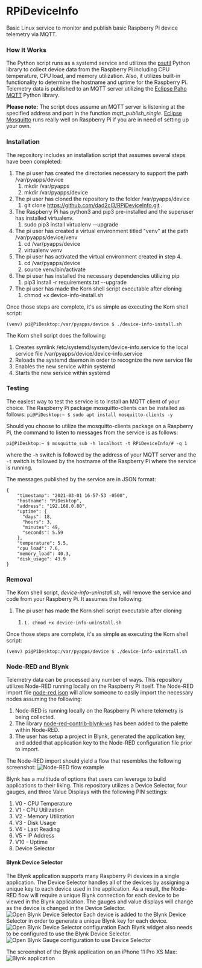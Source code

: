 # RPiDeviceInfo
Basic Linux service to monitor and publish basic Raspberry Pi device telemetry via MQTT.

### How It Works
The Python script runs as a systemd service and utilizes the [psutil](https://psutil.readthedocs.io/en/latest/) Python library to collect device data from the Raspberry Pi including CPU temperature, CPU load, and memory utilization. Also, it utilizes built-in functionality to determine the hostname and uptime for the Raspberry Pi. Telemetry data is published to an MQTT server utilizing the [Eclipse Paho MQTT](http://www.eclipse.org/paho/) Python library.

**Please note:** The script does assume an MQTT server is listening at the specified address and port in the function *mqtt_publish_single*. [Eclipse Mosquitto](https://mosquitto.org/) runs really well on Raspberry Pi if you are in need of setting up your own.

### Installation
The repository includes an installation script that assumes several steps have been completed:

1. The pi user has created the directories necessary to support the path /var/pyapps/device
    1. mkdir /var/pyapps
    2. mkdir /var/pyapps/device 
2. The pi user has cloned the repository to the folder /var/pyapps/device
    1. git clone https://github.com/dad2cl3/RPiDeviceInfo.git .
3. The Raspberry Pi has python3 and pip3 pre-installed and the superuser has installed virtualenv.
    1. sudo pip3 install virtualenv --upgrade
4. The pi user has created a virtual environment titled "venv" at the path /var/pyapps/device/venv
    1. cd /var/pyapps/device
    2. virtualenv venv
5. The pi user has activated the virtual environment created in step 4.
    1. cd /var/pyapps/device
    2. source venv/bin/activate
6. The pi user has installed the necessary dependencies utilizing pip
    1. pip3 install -r requirements.txt --upgrade
7. The pi user has made the Korn shell script executable after cloning
    1. chmod +x device-info-install.sh

Once those steps are complete, it's as simple as executing the Korn shell script:

`(venv) pi@PiDesktop:/var/pyapps/device $ ./device-info-install.sh`

The Korn shell script does the following:
1. Creates symlink /etc/systemd/system/device-info.service to the local service file /var/pyapps/device/device-info.service
2. Reloads the systemd daemon in order to recognize the new service file
3. Enables the new service within systemd
4. Starts the new service within systemd

### Testing
The easiest way to test the service is to install an MQTT client of your choice. The Raspberry Pi package mosquitto-clients can be installed as follows:
`pi@PiDesktop:~ $ sudo apt install mosquitto-clients -y`

Should you choose to utilize the mosquitto-clients package on a Raspberry Pi, the command to listen to messages from the service is as follows:

`pi@PiDesktop:~ $ mosquitto_sub -h localhost -t RPiDeviceInfo/# -q 1`

where the `-h` switch is followed by the address of your MQTT server and the `-t` switch is followed by the hostname of the Raspberry Pi where the service is running.

The messages published by the service are in JSON format:
```
{
    "timestamp": "2021-03-01 16-57-53 -0500",
    "hostname": "PiDesktop",
    "address": "192.168.0.80",
    "uptime": {
      "days": 18,
      "hours": 3,
      "minutes": 49,
      "seconds": 5.59
    },
    "temperature": 5.5,
    "cpu_load": 7.6,
    "memory_load": 40.3,
    "disk_usage": 43.9
}
```

### Removal
The Korn shell script, *device-info-uninstall.sh*, will remove the service and code from your Raspberry Pi. It assumes the following:
1. The pi user has made the Korn shell script executable after cloning
    1.     1. chmod +x device-info-uninstall.sh

Once those steps are complete, it's as simple as executing the Korn shell script:

`(venv) pi@PiDesktop:/var/pyapps/device $ ./device-info-uninstall.sh`

### Node-RED and Blynk
Telemetry data can be processed any number of ways. This repository utilizes Node-RED running locally on the Raspberry Pi itself. The Node-RED import file [node-red.json](https://github.com/dad2cl3/RPiDeviceInfo/blob/main/node-red.json) will allow someone to easily import the necessary nodes assuming the following:
1. Node-RED is running locally on the Raspberry Pi where telemetry is being collected.
2. The library [node-red-contrib-blynk-ws](https://github.com/gablau/node-red-contrib-blynk-ws) has been added to the palette within Node-RED.
2. The user has setup a project in Blynk, generated the application key, and added that application key to the Node-RED configuration file prior to import.

The Node-RED import should yield a flow that resembles the following screenshot:
![Node-RED flow example](https://github.com/dad2cl3/RPiDeviceInfo/blob/main/node-red-screenshot.png)

Blynk has a multitude of options that users can leverage to build applications to their liking. This repository utilizes a Device Selector, four gauges, and three Value Displays with the following PIN settings:
1. V0 - CPU Temperature
2. V1 - CPU Utilization
3. V2 - Memory Utilization
4. V3 - Disk Usage
5. V4 - Last Reading
6. V5 - IP Address
7. V10 - Uptime
8. Device Selector

#### Blynk Device Selector
The Blynk application supports many Raspberry Pi devices in a single application. The Device Selector handles all of the devices by assigning a unique key to each device used in the application. As a result, the Node-RED flow will require a unique Blynk connection for each device to be viewed in the Blynk application. The gauges and value displays will change as the device is changed in the Device Selector.
![Open Blynk Device Selector](https://github.com/dad2cl3/RPiDeviceInfo/blob/main/blynk-device-selector.PNG)
Each device is added to the Blynk Device Selector in order to generate a unique Blynk key for each device.
![Open Blynk Device Selector configuration](https://github.com/dad2cl3/RPiDeviceInfo/blob/main/blynk-device-selector-configuration.PNG)
Each Blynk widget also needs to be configured to use the Blynk Device Selector.
![Open Blynk Gauge configuration to use Device Selector](https://github.com/dad2cl3/RPiDeviceInfo/blob/main/blynk-gauge-configuration.PNG)

The screenshot of the Blynk application on an iPhone 11 Pro XS Max:
![Blynk application](https://github.com/dad2cl3/RPiDeviceInfo/blob/main/blynk-screenshot.PNG)
